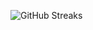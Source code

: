 ![GitHub Streaks](https://github-streaks-mqc9.onrender.com/streak/happilli/image?theme=midnight&cache_bust=1742972308)
